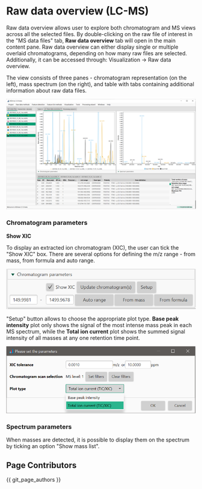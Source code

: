 # **Raw data overview (LC-MS)**

Raw data overview allows user to explore both chromatogram and MS views across all the selected files. By double-clicking on the raw file of interest in the "MS data files" tab, **Raw data overview** tab will open in the main content pane. Raw data overview can either display single or multiple overlaid chromatograms, depending on how many raw files are selected. Additionally, it can be accessed through: Visualization → Raw data overview.

The view consists of three panes - chromatogram representation (on the left), mass spectrum (on the right), and table with tabs containing additional information about raw data files.

![Raw data visualizer](raw-data-visualizer.PNG)

### **Chromatogram parameters**

**Show XIC**

To display an extracted ion chromatogram (XIC), the user can tick the "Show XIC" box. There are several options for defining the m/z range - from mass, from formula and auto range. 


![Raw data chromatogram](raw-data-chromatogram.PNG)

"Setup" button allows to choose the appropriate plot type. **Base peak intensity** plot only shows the signal of the most intense mass peak in each MS spectrum, while the **Total ion current** plot shows the summed signal intensity of all masses at any one retention time point.

![Raw data chromatogram setup](raw-data-chromatogram-setup.PNG)

### **Spectrum parameters**

When masses are detected, it is possible to display them on the spectrum by ticking an option "Show mass list".

## Page Contributors

{{ git_page_authors }}
